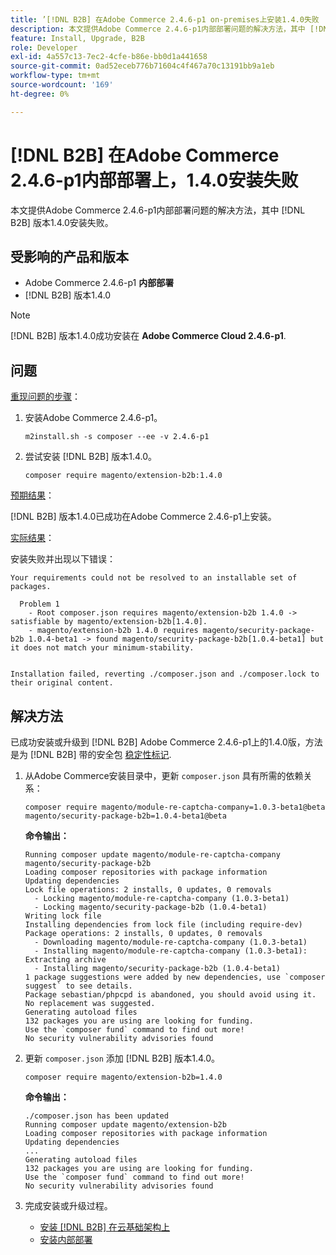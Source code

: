 ```yaml
---
title: ’[!DNL B2B] 在Adobe Commerce 2.4.6-p1 on-premises上安装1.4.0失败
description: 本文提供Adobe Commerce 2.4.6-p1内部部署问题的解决方法，其中 [!DNL B2B] 版本1.4.0安装失败。
feature: Install, Upgrade, B2B
role: Developer
exl-id: 4a557c13-7ec2-4cfe-b86e-bb0d1a441658
source-git-commit: 0ad52eceb776b71604c4f467a70c13191bb9a1eb
workflow-type: tm+mt
source-wordcount: '169'
ht-degree: 0%

---
```


# [!DNL B2B] 在Adobe Commerce 2.4.6-p1内部部署上，1.4.0安装失败

本文提供Adobe Commerce 2.4.6-p1内部部署问题的解决方法，其中 [!DNL B2B] 版本1.4.0安装失败。

## 受影响的产品和版本

* Adobe Commerce 2.4.6-p1 **内部部署**
* [!DNL B2B] 版本1.4.0

>[!NOTE]
>
>[!DNL B2B] 版本1.4.0成功安装在 **Adobe Commerce Cloud 2.4.6-p1**.

## 问题

<u>重现问题的步骤</u>：

1. 安装Adobe Commerce 2.4.6-p1。

   ```terminal
   m2install.sh -s composer --ee -v 2.4.6-p1
   ```

1. 尝试安装 [!DNL B2B] 版本1.4.0。

   ```terminal
   composer require magento/extension-b2b:1.4.0
   ```

<u>预期结果</u>：

[!DNL B2B] 版本1.4.0已成功在Adobe Commerce 2.4.6-p1上安装。

<u>实际结果</u>：

安装失败并出现以下错误：

```terminal
Your requirements could not be resolved to an installable set of packages.

  Problem 1
    - Root composer.json requires magento/extension-b2b 1.4.0 -> satisfiable by magento/extension-b2b[1.4.0].
    - magento/extension-b2b 1.4.0 requires magento/security-package-b2b 1.0.4-beta1 -> found magento/security-package-b2b[1.0.4-beta1] but it does not match your minimum-stability.


Installation failed, reverting ./composer.json and ./composer.lock to their original content.
```

## 解决方法

已成功安装或升级到 [!DNL B2B] Adobe Commerce 2.4.6-p1上的1.4.0版，方法是为 [!DNL B2B] 带的安全包 [稳定性标记](https://getcomposer.org/doc/04-schema.md#package-links).

1. 从Adobe Commerce安装目录中，更新 `composer.json` 具有所需的依赖关系：

   ```terminal
   composer require magento/module-re-captcha-company=1.0.3-beta1@beta magento/security-package-b2b=1.0.4-beta1@beta
   ```

   **命令输出：**

   ```terminal
   Running composer update magento/module-re-captcha-company magento/security-package-b2b
   Loading composer repositories with package information
   Updating dependencies
   Lock file operations: 2 installs, 0 updates, 0 removals
     - Locking magento/module-re-captcha-company (1.0.3-beta1)
     - Locking magento/security-package-b2b (1.0.4-beta1)
   Writing lock file
   Installing dependencies from lock file (including require-dev)
   Package operations: 2 installs, 0 updates, 0 removals
     - Downloading magento/module-re-captcha-company (1.0.3-beta1)
     - Installing magento/module-re-captcha-company (1.0.3-beta1): Extracting archive
     - Installing magento/security-package-b2b (1.0.4-beta1)
   1 package suggestions were added by new dependencies, use `composer suggest` to see details.
   Package sebastian/phpcpd is abandoned, you should avoid using it. No replacement was suggested.
   Generating autoload files
   132 packages you are using are looking for funding.
   Use the `composer fund` command to find out more!
   No security vulnerability advisories found
   ```

1. 更新 `composer.json` 添加 [!DNL B2B] 版本1.4.0。

   ```terminal
   composer require magento/extension-b2b=1.4.0
   ```

   **命令输出：**

   ```terminal
   ./composer.json has been updated
   Running composer update magento/extension-b2b
   Loading composer repositories with package information
   Updating dependencies
   ...
   Generating autoload files
   132 packages you are using are looking for funding.
   Use the `composer fund` command to find out more!
   No security vulnerability advisories found
   ```

1. 完成安装或升级过程。

   * [安装 [!DNL B2B] 在云基础架构上](https://experienceleague.adobe.com/docs/commerce-cloud-service/user-guide/configure-store/b2b-module.html)
   * [安装内部部署](https://experienceleague.adobe.com/docs/commerce-admin/b2b/install.html)
